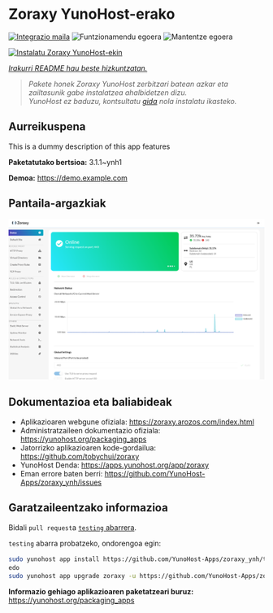 <!--
Ohart ongi: README hau automatikoki sortu da <https://github.com/YunoHost/apps/tree/master/tools/readme_generator>ri esker
EZ editatu eskuz.
-->

# Zoraxy YunoHost-erako

[![Integrazio maila](https://dash.yunohost.org/integration/zoraxy.svg)](https://ci-apps.yunohost.org/ci/apps/zoraxy/) ![Funtzionamendu egoera](https://ci-apps.yunohost.org/ci/badges/zoraxy.status.svg) ![Mantentze egoera](https://ci-apps.yunohost.org/ci/badges/zoraxy.maintain.svg)

[![Instalatu Zoraxy YunoHost-ekin](https://install-app.yunohost.org/install-with-yunohost.svg)](https://install-app.yunohost.org/?app=zoraxy)

*[Irakurri README hau beste hizkuntzatan.](./ALL_README.md)*

> *Pakete honek Zoraxy YunoHost zerbitzari batean azkar eta zailtasunik gabe instalatzea ahalbidetzen dizu.*  
> *YunoHost ez baduzu, kontsultatu [gida](https://yunohost.org/install) nola instalatu ikasteko.*

## Aurreikuspena

This is a dummy description of this app features


**Paketatutako bertsioa:** 3.1.1~ynh1

**Demoa:** <https://demo.example.com>

## Pantaila-argazkiak

![Zoraxy(r)en pantaila-argazkia](./doc/screenshots/screenshot.png)

## Dokumentazioa eta baliabideak

- Aplikazioaren webgune ofiziala: <https://zoraxy.arozos.com/index.html>
- Administratzaileen dokumentazio ofiziala: <https://yunohost.org/packaging_apps>
- Jatorrizko aplikazioaren kode-gordailua: <https://github.com/tobychui/zoraxy>
- YunoHost Denda: <https://apps.yunohost.org/app/zoraxy>
- Eman errore baten berri: <https://github.com/YunoHost-Apps/zoraxy_ynh/issues>

## Garatzaileentzako informazioa

Bidali `pull request`a [`testing` abarrera](https://github.com/YunoHost-Apps/zoraxy_ynh/tree/testing).

`testing` abarra probatzeko, ondorengoa egin:

```bash
sudo yunohost app install https://github.com/YunoHost-Apps/zoraxy_ynh/tree/testing --debug
edo
sudo yunohost app upgrade zoraxy -u https://github.com/YunoHost-Apps/zoraxy_ynh/tree/testing --debug
```

**Informazio gehiago aplikazioaren paketatzeari buruz:** <https://yunohost.org/packaging_apps>
